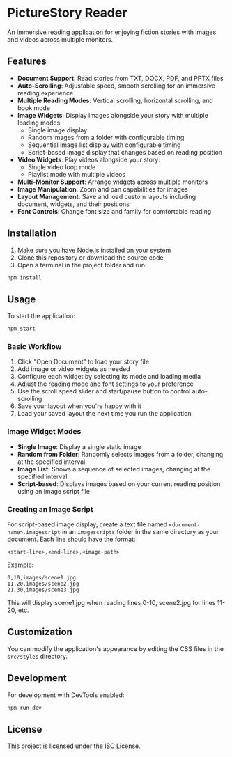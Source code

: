 # PictureStory Reader

An immersive reading application for enjoying fiction stories with images and videos across multiple monitors.

## Features

- **Document Support**: Read stories from TXT, DOCX, PDF, and PPTX files
- **Auto-Scrolling**: Adjustable speed, smooth scrolling for an immersive reading experience
- **Multiple Reading Modes**: Vertical scrolling, horizontal scrolling, and book mode
- **Image Widgets**: Display images alongside your story with multiple loading modes:
  - Single image display
  - Random images from a folder with configurable timing
  - Sequential image list display with configurable timing
  - Script-based image display that changes based on reading position
- **Video Widgets**: Play videos alongside your story:
  - Single video loop mode
  - Playlist mode with multiple videos
- **Multi-Monitor Support**: Arrange widgets across multiple monitors
- **Image Manipulation**: Zoom and pan capabilities for images
- **Layout Management**: Save and load custom layouts including document, widgets, and their positions
- **Font Controls**: Change font size and family for comfortable reading

## Installation

1. Make sure you have [Node.js](https://nodejs.org/) installed on your system
2. Clone this repository or download the source code
3. Open a terminal in the project folder and run:

```bash
npm install
```

## Usage

To start the application:

```bash
npm start
```

### Basic Workflow

1. Click "Open Document" to load your story file
2. Add image or video widgets as needed
3. Configure each widget by selecting its mode and loading media
4. Adjust the reading mode and font settings to your preference
5. Use the scroll speed slider and start/pause button to control auto-scrolling
6. Save your layout when you're happy with it
7. Load your saved layout the next time you run the application

### Image Widget Modes

- **Single Image**: Display a single static image
- **Random from Folder**: Randomly selects images from a folder, changing at the specified interval
- **Image List**: Shows a sequence of selected images, changing at the specified interval
- **Script-based**: Displays images based on your current reading position using an image script file

### Creating an Image Script

For script-based image display, create a text file named `<document-name>.imagescript` in an `imagescripts` folder in the same directory as your document. Each line should have the format:

```
<start-line>,<end-line>,<image-path>
```

Example:

```
0,10,images/scene1.jpg
11,20,images/scene2.jpg
21,30,images/scene3.jpg
```

This will display scene1.jpg when reading lines 0-10, scene2.jpg for lines 11-20, etc.

## Customization

You can modify the application's appearance by editing the CSS files in the `src/styles` directory.

## Development

For development with DevTools enabled:

```bash
npm run dev
```

## License

This project is licensed under the ISC License.

